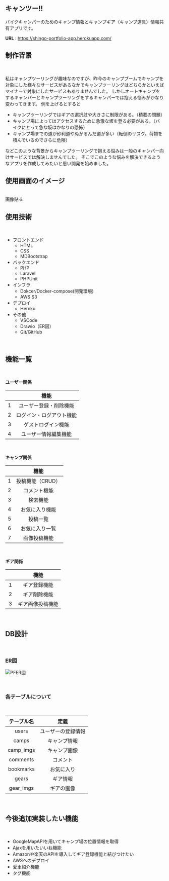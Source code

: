 ## キャンツー!!
バイクキャンパーのためのキャンプ情報とキャンプギア（キャンプ道具）情報共有アプリです。
<br>

**URL** : https://shingo-portfolio-app.herokuapp.com/


## 制作背景
<br>

私はキャンプツーリングが趣味なのですが、昨今のキャンプブームでキャンプを対象にした様々なサービスがあるなかでキャンプツーリングはどちらかといえばマイナーで対象にしたサービスもありませんでした。
しかしオートキャンプをするキャンパーとキャンプツーリングをするキャンパーでは抱える悩みがかなり変わってきます。
例を上げるとすると

 * キャンプツーリングではギアの選択肢や大きさに制限がある。（積載の問題）
 * キャンプ場によってはアクセスするために急激な坂を登る必要がある。（バイクにとって急な坂はかなりの恐怖）
 * キャンプ場までの道が砂利道やぬかるんだ道が多い（転倒のリスク。荷物を積んでいるのでさらに危険）

などこのような背景からキャンプツーリングで抱える悩みは一般のキャンパー向けサービスでは解決しませんでした。
そこでこのような悩みを解決できるようなアプリを作成してみたいと思い開発を始めました。
<br>

## 使用画面のイメージ
<br>
画像貼る
<br>

## 使用技術
<br>

* フロントエンド
    * HTML
    * CSS
    * MDBootstrap
* バックエンド
    * PHP
    * Laravel
    * PHPUnit
* インフラ
    * Dokcer/Docker-compose(開発環境)
    * AWS S3 
* デプロイ
    * Heroku
* その他
    * VSCode
    * Drawio（ER図）
    * Git/GitHub
<br>

## 機能一覧
<br>

**ユーザー関係**

|  | 機能 |
|:-:|:-:|
| 1 | ユーザー登録・削除機能  |
| 2 | ログイン・ログアウト機能  |
| 3 | ゲストログイン機能  |
| 4 | ユーザー情報編集機能  |
<br>

**キャンプ関係**

|  | 機能 |
|:-:|:-:|
| 1 | 投稿機能（CRUD）  |
| 2 | コメント機能|
| 3 | 検索機能|
| 4 | お気に入り機能|
| 5 | 投稿一覧 |
|6|お気に入り一覧|
|7|画像投稿機能|
<br>

**ギア関係**

| | 機能 |
|:-:|:-:|
| １ | ギア登録機能  |
| 2 | ギア削除機能 |
|3|ギア画像投稿機能| 
<br>

## DB設計
<br>

### ER図
![PFER図](https://user-images.githubusercontent.com/79452631/135698177-d5291525-663e-4e55-ac4c-2a6c61e64be8.png)


<br>

### 各テーブルについて
<br>

| テーブル名 | 定義 |
|:-:|:-:|
|  users | ユーザーの登録情報  |
|  camps |  キャンプ情報 |
|  camp_imgs |  キャンプ画像 |
|  comments |  コメント |
|bookmarks|お気に入り|
|  gears |  ギア情報 |
|gear_imgs|ギアの画像|
<br>

## 今後追加実装したい機能
<br>

* GoogleMapAPIを用いてキャンプ場の位置情報を取得
* Ajaxを用いたいいね機能
* Amazonや楽天のAPIを導入してギア登録機能と結びつけたい
* AWSへのデプロイ
* 愛車紹介機能
* タグ機能
<br>